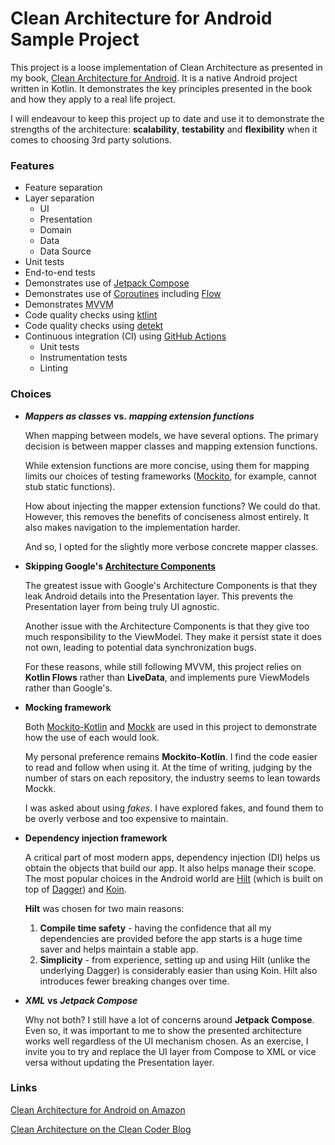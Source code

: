 # Clean Architecture for Android Sample Project

This project is a loose implementation of Clean Architecture as presented in my book,
[Clean Architecture for Android](
https://amzn.to/43cUuhb). It is a native Android project written in Kotlin. It demonstrates
the key principles presented in the book and how they apply to a real life project.

I will endeavour to keep this project up to date and use it to demonstrate the strengths of the
architecture: **scalability**, **testability** and **flexibility** when it comes to choosing 3rd
party solutions.

### Features

- Feature separation
- Layer separation
    - UI
    - Presentation
    - Domain
    - Data
    - Data Source
- Unit tests
- End-to-end tests
- Demonstrates use of [Jetpack Compose](https://developer.android.com/jetpack/compose)
- Demonstrates use of [Coroutines](https://kotlinlang.org/docs/coroutines-overview.html)
  including [Flow](https://kotlinlang.org/docs/flow.html)
- Demonstrates <abbr title="Model View ViewModel">MVVM</abbr>
- Code quality checks using [ktlint](https://github.com/pinterest/ktlint)
- Code quality checks using [detekt](https://github.com/detekt/detekt)
- Continuous integration (CI) using [GitHub Actions](https://github.com/features/actions)
    - Unit tests
    - Instrumentation tests
    - Linting

### Choices

- ***Mappers as classes*** **vs.** ***mapping extension functions***

  When mapping between models, we have several options. The primary decision is
  between mapper classes and mapping extension functions.

  While extension functions are more concise, using them for mapping limits our choices of
  testing frameworks ([Mockito](
  https://site.mockito.org/), for example, cannot stub static functions).

  How about injecting the mapper extension functions? We could do that. However, this
  removes the benefits of conciseness almost entirely. It also makes navigation to the
  implementation harder.

  And so, I opted for the slightly more verbose concrete mapper classes.

- **Skipping Google's [Architecture Components](
  https://developer.android.com/reference/androidx/lifecycle/package-summary)**

  The greatest issue with Google's Architecture Components is that they leak Android
  details into the Presentation layer. This prevents the Presentation layer from being
  truly UI agnostic.

  Another issue with the Architecture Components is that they give too much responsibility
  to the ViewModel. They make it persist state it does not own, leading to potential data
  synchronization bugs.

  For these reasons, while still following MVVM, this project relies on **Kotlin Flows** rather
  than **LiveData**, and implements pure ViewModels rather than Google's.

- **Mocking framework**

  Both [Mockito-Kotlin](https://github.com/mockito/mockito-kotlin) and [Mockk](
  https://mockk.io/) are used in this project to demonstrate how the use of each would look.

  My personal preference remains **Mockito-Kotlin**. I find the code easier to read and follow
  when using it. At the time of writing, judging by the number of stars on each repository,
  the industry seems to lean towards Mockk.

  I was asked about using *fakes*. I have explored fakes, and found them to be overly verbose
  and too expensive to maintain.

- **Dependency injection framework**

  A critical part of most modern apps, dependency injection (DI) helps us obtain the objects
  that build our app. It also helps manage their scope. The most popular choices in the
  Android world are [Hilt](https://dagger.dev/hilt/) (which is built on top of [Dagger](
  https://dagger.dev/)) and [Koin](https://insert-koin.io/).

  **Hilt** was chosen for two main reasons:
    1. **Compile time safety** - having the confidence that all my dependencies are provided
       before the app starts is a huge time saver and helps maintain a stable app.
    2. **Simplicity** - from experience, setting up and using Hilt (unlike the underlying Dagger)
       is considerably easier than using Koin. Hilt also introduces fewer breaking changes
       over time.

- ***XML*** **vs** ***Jetpack Compose***

  Why not both? I still have a lot of concerns around **Jetpack Compose**. Even so, it was
  important to me to show the presented architecture works well regardless of the UI
  mechanism chosen. As an exercise, I invite you to try and replace the UI layer from Compose 
  to XML or vice versa without updating the Presentation layer.

### Links

[Clean Architecture for Android on Amazon](https://amzn.to/43cUuhb "Clean Architecture for Android")

[Clean Architecture on the Clean Coder Blog](https://blog.cleancoder.com/uncle-bob/2012/08/13/the-clean-architecture.html "Clean Architecture")
